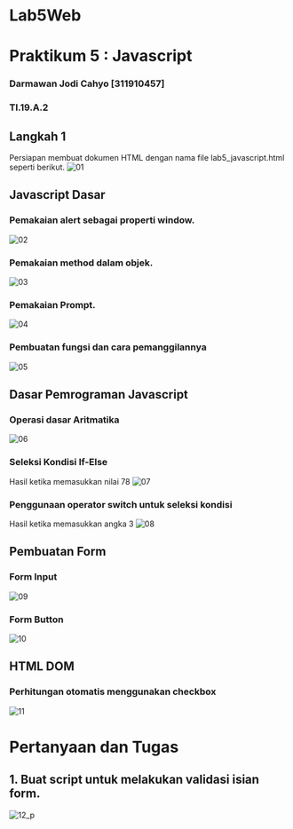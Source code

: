 # Lab5Web
# Praktikum 5 : Javascript

### Darmawan Jodi Cahyo [311910457]

### TI.19.A.2

## Langkah 1
Persiapan membuat dokumen HTML dengan nama file lab5_javascript.html seperti berikut. 
![01](https://user-images.githubusercontent.com/56252129/116195113-f6d5c780-a75b-11eb-8d05-5ec374a554e4.PNG)

## Javascript Dasar

### Pemakaian alert sebagai properti window.
![02](https://user-images.githubusercontent.com/56252129/116195441-6b106b00-a75c-11eb-858f-3c94e784a12f.PNG)

### Pemakaian method dalam objek.
![03](https://user-images.githubusercontent.com/56252129/116195469-7499d300-a75c-11eb-9c0f-a3cfdef8c4a7.PNG)

### Pemakaian Prompt.
![04](https://user-images.githubusercontent.com/56252129/116195550-9004de00-a75c-11eb-9b84-f9a279f5977e.PNG)

### Pembuatan fungsi dan cara pemanggilannya
![05](https://user-images.githubusercontent.com/56252129/116195738-cf332f00-a75c-11eb-93bf-d8b4ce09a892.PNG)

## Dasar Pemrograman Javascript

### Operasi dasar Aritmatika
![06](https://user-images.githubusercontent.com/56252129/116195754-d3f7e300-a75c-11eb-99bc-ccd1350fe459.PNG)

### Seleksi Kondisi If-Else
Hasil ketika memasukkan nilai 78
![07](https://user-images.githubusercontent.com/56252129/116195761-d78b6a00-a75c-11eb-8b44-e549b5879e39.PNG)

### Penggunaan operator switch untuk seleksi kondisi 
Hasil ketika memasukkan angka 3
![08](https://user-images.githubusercontent.com/56252129/116195769-d9edc400-a75c-11eb-9c1d-2b20e2f575ba.PNG)

## Pembuatan Form

### Form Input
![09](https://user-images.githubusercontent.com/56252129/116195781-dd814b00-a75c-11eb-950b-b342dd5d2511.PNG)

### Form Button
![10](https://user-images.githubusercontent.com/56252129/116195793-e07c3b80-a75c-11eb-9e86-b410f2493c5d.PNG)

## HTML DOM

### Perhitungan otomatis menggunakan checkbox
![11](https://user-images.githubusercontent.com/56252129/116195804-e3772c00-a75c-11eb-99a4-7f8ffe72a23a.PNG)

# Pertanyaan dan Tugas
## 1. Buat script untuk melakukan validasi isian form.
![12_p](https://user-images.githubusercontent.com/56252129/116195815-e6721c80-a75c-11eb-9003-2ec1be77e19a.PNG)

